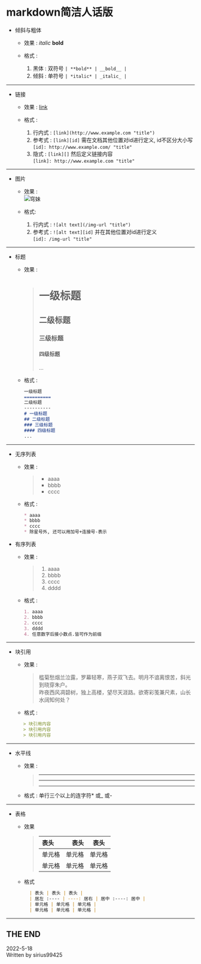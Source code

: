 
# markdown简洁人话版  

* 倾斜与粗体  
  * 效果 : *italic* __bold__  

  * 格式 : 
    1. 黑体 : 双符号 `| **bold** | __bold__ | `
    2. 倾斜 : 单符号 `| *italic* | _italic_ | `  
------
* 链接
   * 效果 : [link](http://www.example.com "title")

   * 格式 : 
     1. 行内式 : `[link](http://www.example.com "title")`
     2. 参考式 : `[link][id]` 需在文档其他位置对id进行定义, id不区分大小写<br>
               `[id]: http://www.example.com/ "title"`
     3. 隐式  : `[link][]` 然后定义链接内容<br>
     `[link]: http://www.example.com "title"`
------
* 图片
  * 效果 :  <br>![穹妹](sora3.jpg "sorachan ^_^")

  * 格式: 
    1. 行内式 : `![alt text](/img-url "title")`
    2. 参考式 : `![alt text][id]` 并在其他位置对id进行定义<br>
               `[id]: /img-url "title"`
------
* 标题
  * 效果 :  
    >  # 一级标题
    >  ## 二级标题
    >  ### 三级标题
    >  #### 四级标题
    >...

  * 格式 :  
    ```markdown
    一级标题
    ==========
    二级标题
    ---------- 
    # 一级标题
    ## 二级标题
    ### 三级标题
    #### 四级标题
    ...
------
* 无序列表  
  * 效果 :  
    >  * aaaa
    >  * bbbb
    >  * cccc  

  * 格式 :  
    ```markdown
    * aaaa
    * bbbb
    * cccc
    * 除星号外, 还可以用加号+连接号-表示

* 有序列表
  * 效果 :  
    > 1. aaaa
    > 2. bbbb
    > 2. cccc
    > 2. dddd

  * 格式 :  
    ```markdown
    1. aaaa
    2. bbbb
    2. cccc
    3. dddd
    4. 任意数字后接小数点.皆可作为前缀
------
* 块引用
  * 效果 :  

    > 槛菊愁烟兰泣露，罗幕轻寒，燕子双飞去。明月不谙离恨苦，斜光到晓穿朱户。  
    >昨夜西风凋碧树，独上高楼，望尽天涯路。欲寄彩笺兼尺素，山长水阔知何处？
  * 格式 :  
  ```markdown
     > 块引用内容
     > 块引用内容
     > 块引用内容
------
* 水平线
  * 效果 :  
    > ---
    > **********  
    >___

  * 格式 : 单行三个以上的连字符* 或_ 或- 
------
* 表格
  * 效果  
    > | 表头 | 表头 | 表头 |
    > | :---- | ----: | :----: |
    > | 单元格 | 单元格 | 单元格 |
    > | 单元格 | 单元格 | 单元格 |

  * 格式  
    ```markdown
      | 表头 | 表头 | 表头 |
      | 居左 :---- | ----: 居右 | 居中 :----: 居中 |
      | 单元格 | 单元格 | 单元格 |
      | 单元格 | 单元格 | 单元格 |
-------
## THE END 
<date>2022-5-18</date>  
<author>Written by sirius99425</author>